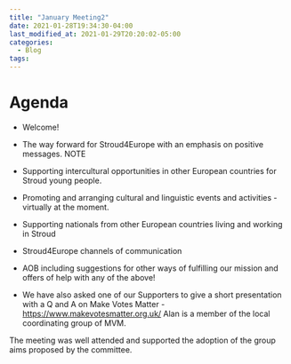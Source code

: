 ```yaml
---
title: "January Meeting2"
date: 2021-01-28T19:34:30-04:00
last_modified_at: 2021-01-29T20:20:02-05:00
categories:
  - Blog
tags:
---
```

# Agenda

- Welcome!
- The way forward for Stroud4Europe with an emphasis on positive messages. NOTE
- Supporting intercultural opportunities in other European countries for Stroud young people.
- Promoting and arranging cultural and linguistic events and activities - virtually at the moment.
- Supporting nationals from other European countries living and working in Stroud
- Stroud4Europe channels of communication
- AOB including suggestions for other ways of fulfilling our mission and offers of help with any of the above!

- We have also asked one of our Supporters to give a short presentation with a Q and A on Make Votes Matter -  https://www.makevotesmatter.org.uk/      Alan is a member of the local coordinating group of MVM.

The meeting was well attended and supported the adoption of the group aims proposed by the committee.
